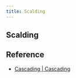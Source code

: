 ```yaml
---
title: Scalding
---
```


## Scalding


## Reference
* [Cascading \| Cascading](http://www.cascading.org/)
